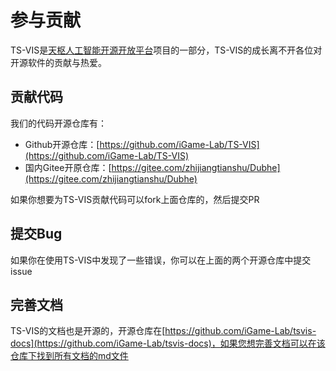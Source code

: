 # 参与贡献

TS-VIS是[天枢人工智能开源开放平台](https://gitee.com/zhijiangtianshu/Dubhe)项目的一部分，TS-VIS的成长离不开各位对开源软件的贡献与热爱。

## 贡献代码

我们的代码开源仓库有：

- Github开源仓库：[https://github.com/iGame-Lab/TS-VIS](https://github.com/iGame-Lab/TS-VIS)
- 国内Gitee开原仓库：[https://gitee.com/zhijiangtianshu/Dubhe](https://gitee.com/zhijiangtianshu/Dubhe)

如果你想要为TS-VIS贡献代码可以fork上面仓库的，然后提交PR

## 提交Bug

如果你在使用TS-VIS中发现了一些错误，你可以在上面的两个开源仓库中提交issue

## 完善文档

TS-VIS的文档也是开源的，开源仓库在[https://github.com/iGame-Lab/tsvis-docs](https://github.com/iGame-Lab/tsvis-docs)，如果您想完善文档可以在该仓库下找到所有文档的md文件
